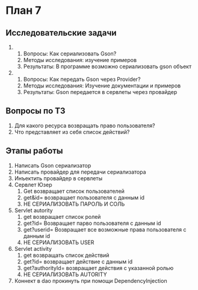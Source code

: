 План 7
==================

Исследовательские задачи
--------------------

1. 
    1. Вопросы: Как сериализовать Gson?
    2. Методы исследования: изучение примеров
    3. Результаты: В программе возможно сериализовать gson объект
    
2. 
    1. Вопросы: Как передать Gson через Provider?
    2. Методы исследования: Изучение документации и примеров
    3. Результаты: Gson передается в сервлеты через провайдер

Вопросы по ТЗ
--------------------

1. Для какого ресурса возвращать право пользователя?
2. Что представляет из себя список действий?

Этапы работы
--------------------
1. Написать Gson сериализатор
2. Написать провайдер для передачи сериализатора
3. Инъектить провайдер в сервлеты
4. Сервлет Юзер
    1. Get возвращает список пользователей 
    2. get&id= возвращает пользователя с данным id
    3. НЕ СЕРИАЛИЗОВАТЬ ПАРОЛЬ И СОЛЬ
5. Servlet autority
    1. get возвращает список ролей
    2. get?id= Возвращает парво пользователя с данным id
    3. get?userid= Возвращает все возможные права пользователя с данным id
    4. НЕ СЕРИАЛИЗОВАТЬ USER
6. Servlet activity
    1. get возвращать список действий
    2. get?id= возвращает действие с данным id
    3. get?authorityId= возвращает действия с указанной ролью
    4. НЕ СЕРИАЛИЗОВАТЬ AUTORITY
7. Коннект в dao прокинуть при помощи DependencyInjection
    